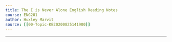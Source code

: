 ```yaml
---
title: The I is Never Alone English Reading Notes
course: ENG201 
author: Huxley Marvit
source: [[00-Topic-KB20200825141900]] 
---
```


---

